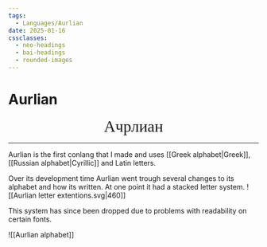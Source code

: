 ```yaml
---
tags:
  - Languages/Aurlian
date: 2025-01-16
cssclasses:
  - neo-headings
  - bai-headings
  - rounded-images
---
```

# Aurlian
<p style="font-size:xx-large;text-align:center;margin:0;font-family:sanserif;">Ачрлиан</p>

***
Aurlian is the first conlang that I made and uses [[Greek alphabet|Greek]], [[Russian alphabet|Cyrillic]] and Latin letters.

Over its development time Aurlian went trough several changes to its alphabet and how its written. At one point it had a stacked letter system.
![[Aurlian letter extentions.svg|460]]

This system has since been dropped due to problems with readability on certain fonts.


![[Aurlian alphabet]]